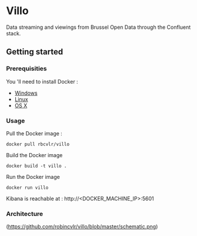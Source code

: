 # Villo
Data streaming and viewings from Brussel Open Data through the Confluent stack. 

## Getting started
### Prerequisities
You 'll need to install Docker : 
- [Windows](https://docs.docker.com/docker-for-windows/)
- [Linux](https://docs.docker.com/install/linux/docker-ce/ubuntu/)
- [OS X](https://docs.docker.com/docker-for-mac/)

### Usage
Pull the Docker image :
```shell
docker pull rbcvlr/villo
```

Build the Docker image
```shell
docker build -t villo .
```

Run the Docker image
```shell
docker run villo
```
Kibana is reachable at : http://<DOCKER_MACHINE_IP>:5601

### Architecture
(https://github.com/robincvlr/villo/blob/master/schematic.png)

